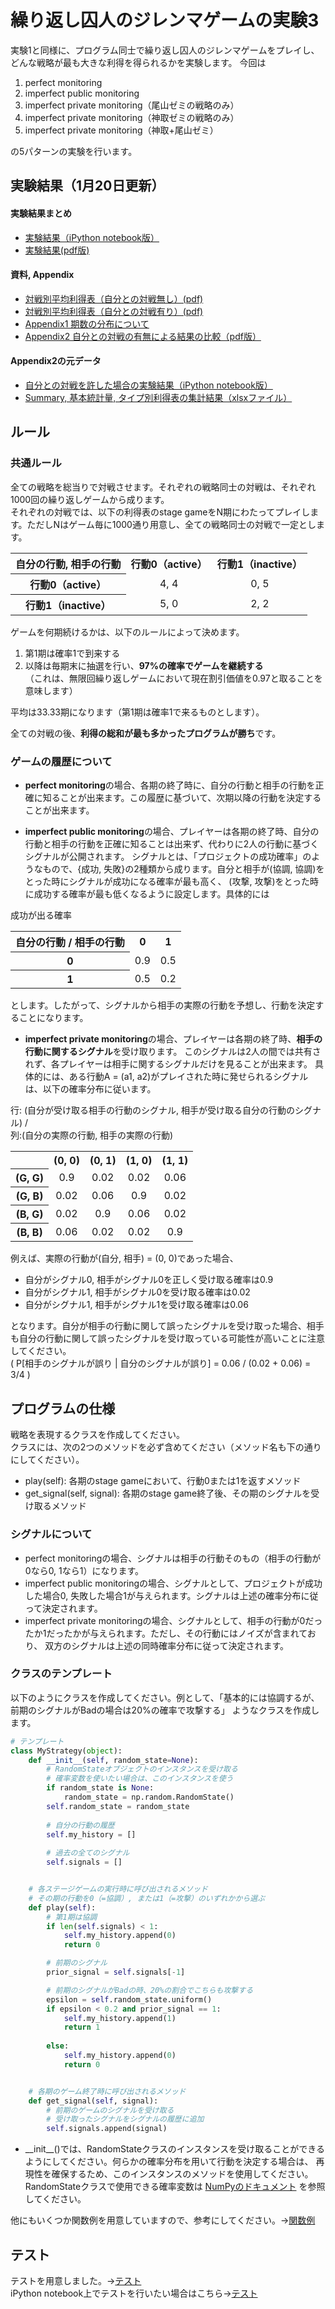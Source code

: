 # 繰り返し囚人のジレンマゲームの実験3

実験1と同様に、プログラム同士で繰り返し囚人のジレンマゲームをプレイし、どんな戦略が最も大きな利得を得られるかを実験します。 
今回は

1. perfect monitoring
2. imperfect public monitoring
3. imperfect private monitoring（尾山ゼミの戦略のみ）
4. imperfect private monitoring（神取ゼミの戦略のみ）
5. imperfect private monitoring（神取+尾山ゼミ）

の5パターンの実験を行います。

## 実験結果（1月20日更新）

#### 実験結果まとめ
* [実験結果（iPython notebook版）](http://nbviewer.ipython.org/github/myuuuuun/RepeatedMatrixGame/blob/master/PrisonersDilemma/experiment3/Experiment-2015-11-30.ipynb)  
* [実験結果(pdf版)](https://github.com/myuuuuun/RepeatedMatrixGame/blob/master/PrisonersDilemma/experiment3/%E5%B0%BE%E5%B1%B1%E3%82%BC%E3%83%9F%E5%AE%9F%E9%A8%93%E7%B5%90%E6%9E%9C.pdf)  

#### 資料, Appendix
* [対戦別平均利得表（自分との対戦無し）(pdf)](https://github.com/myuuuuun/RepeatedMatrixGame/blob/master/PrisonersDilemma/experiment3/%E5%AF%BE%E6%88%A6%E8%A1%A8%EF%BC%88%E8%87%AA%E5%88%86%E3%81%A8%E3%81%AE%E5%AF%BE%E6%88%A6%E7%84%A1%EF%BC%89.pdf)
* [対戦別平均利得表（自分との対戦有り）(pdf)](https://github.com/myuuuuun/RepeatedMatrixGame/blob/master/PrisonersDilemma/experiment3/%E5%AF%BE%E6%88%A6%E8%A1%A8%EF%BC%88%E8%87%AA%E5%88%86%E3%81%A8%E3%81%AE%E5%AF%BE%E6%88%A6%E6%9C%89%EF%BC%89.pdf)
* [Appendix1 期数の分布について](http://nbviewer.jupyter.org/github/myuuuuun/RepeatedMatrixGame/blob/master/PrisonersDilemma/experiment3/ts_length.ipynb)
* [Appendix2 自分との対戦の有無による結果の比較（pdf版）](https://github.com/myuuuuun/RepeatedMatrixGame/blob/master/PrisonersDilemma/experiment3/Appendix2.pdf)

#### Appendix2の元データ
* [自分との対戦を許した場合の実験結果（iPython notebook版）](http://nbviewer.jupyter.org/github/myuuuuun/RepeatedMatrixGame/blob/master/PrisonersDilemma/experiment3/Experiment-2015-11-30.ipynb)
* [Summary, 基本統計量, タイプ別利得表の集計結果（xlsxファイル）](https://github.com/myuuuuun/RepeatedMatrixGame/blob/master/PrisonersDilemma/experiment3-appendix1/documents/%E5%AF%BE%E6%88%A6%E6%9C%89%E7%84%A1%E6%AF%94%E8%BC%83.xlsx)

## ルール

### 共通ルール
全ての戦略を総当りで対戦させます。それぞれの戦略同士の対戦は、それぞれ1000回の繰り返しゲームから成ります。  
それぞれの対戦では、以下の利得表のstage gameをN期にわたってプレイします。ただしNはゲーム毎に1000通り用意し、全ての戦略同士の対戦で一定とします。  


<table align="center", style="text-align:center;">
  <tr>
    <th>自分の行動, 相手の行動</th>
    <th>行動0（active）</th>
    <th>行動1（inactive）</th>
  </tr>
  <tr>
    <th>行動0（active）</th>
    <td>4, 4</td>
    <td>0, 5</td>
  </tr>
  <tr>
    <th>行動1（inactive）</th>
    <td>5, 0</td>
    <td>2, 2</td>
  </tr>
</table>
  
ゲームを何期続けるかは、以下のルールによって決めます。

1. 第1期は確率1で到来する
2. 以降は毎期末に抽選を行い、**97%の確率でゲームを継続する**  
（これは、無限回繰り返しゲームにおいて現在割引価値を0.97と取ることを意味します）

平均は33.33期になります（第1期は確率1で来るものとします）。

全ての対戦の後、**利得の総和が最も多かったプログラムが勝ち**です。


### ゲームの履歴について

* **perfect monitoring**の場合、各期の終了時に、自分の行動と相手の行動を正確に知ることが出来ます。この履歴に基づいて、次期以降の行動を決定することが出来ます。  


* **imperfect public monitoring**の場合、プレイヤーは各期の終了時、自分の行動と相手の行動を正確に知ることは出来ず、代わりに2人の行動に基づくシグナルが公開されます。
シグナルとは、「プロジェクトの成功確率」のようなもので、{成功, 失敗}の2種類から成ります。自分と相手が(協調, 協調)をとった時にシグナルが成功になる確率が最も高く、
(攻撃, 攻撃)をとった時に成功する確率が最も低くなるように設定します。具体的には
  

成功が出る確率
<table align="center", style="text-align:center;">
  <tr>
    <th>自分の行動 / 相手の行動</th>
    <th>0</th>
    <th>1</th>
  </tr>
  <tr>
    <th>0</th>
    <td>0.9</td>
    <td>0.5</td>
  </tr>
  <tr>
    <th>1</th>
    <td>0.5</td>
    <td>0.2</td>
  </tr>
</table>

とします。したがって、シグナルから相手の実際の行動を予想し、行動を決定することになります。

* **imperfect private monitoring**の場合、プレイヤーは各期の終了時、**相手の行動に関するシグナル**を受け取ります。
このシグナルは2人の間では共有されず、各プレイヤーは相手に関するシグナルだけを見ることが出来ます。
具体的には、ある行動A = (a1, a2)がプレイされた時に発せられるシグナルは、以下の確率分布に従います。  

行: (自分が受け取る相手の行動のシグナル, 相手が受け取る自分の行動のシグナル) /  
列:(自分の実際の行動, 相手の実際の行動)
<table align="center", style="text-align:center;">
  <tr>
    <th></th>
    <th>(0, 0)</th>
    <th>(0, 1)</th>
    <th>(1, 0)</th>
    <th>(1, 1)</th>
  </tr>
  <tr>
    <th>(G, G)</th>
    <td>0.9</td>
    <td>0.02</td>
    <td>0.02</td>
    <td>0.06</td>
  </tr>
  <tr>
    <th>(G, B)</th>
    <td>0.02</td>
    <td>0.06</td>
    <td>0.9</td>
    <td>0.02</td>
  </tr>
  <tr>
    <th>(B, G)</th>
    <td>0.02</td>
    <td>0.9</td>
    <td>0.06</td>
    <td>0.02</td>
  </tr>
  <tr>
    <th>(B, B)</th>
    <td>0.06</td>
    <td>0.02</td>
    <td>0.02</td>
    <td>0.9</td>
  </tr>
</table>

例えば、実際の行動が(自分, 相手) = (0, 0)であった場合、
* 自分がシグナル0, 相手がシグナル0を正しく受け取る確率は0.9
* 自分がシグナル1, 相手がシグナル0を受け取る確率は0.02
* 自分がシグナル1, 相手がシグナル1を受け取る確率は0.06

となります。自分が相手の行動に関して誤ったシグナルを受け取った場合、相手も自分の行動に関して誤ったシグナルを受け取っている可能性が高いことに注意してください。  
( P[相手のシグナルが誤り | 自分のシグナルが誤り] = 0.06 / (0.02 + 0.06) = 3/4 )


## プログラムの仕様
戦略を表現するクラスを作成してください。  
クラスには、次の2つのメソッドを必ず含めてください（メソッド名も下の通りにしてください）。

* play(self): 各期のstage gameにおいて、行動0または1を返すメソッド
* get_signal(self, signal): 各期のstage game終了後、その期のシグナルを受け取るメソッド

### シグナルについて
* perfect monitoringの場合、シグナルは相手の行動そのもの（相手の行動が0なら0, 1なら1）になります。  
* imperfect public monitoringの場合、シグナルとして、プロジェクトが成功した場合0, 失敗した場合1が与えられます。シグナルは上述の確率分布に従って決定されます。  
* imperfect private monitoringの場合、シグナルとして、相手の行動が0だったか1だったかが与えられます。ただし、その行動にはノイズが含まれており、
双方のシグナルは上述の同時確率分布に従って決定されます。


### クラスのテンプレート

以下のようにクラスを作成してください。例として、「基本的には協調するが、前期のシグナルがBadの場合は20%の確率で攻撃する」
ようなクラスを作成します。


```python
# テンプレート
class MyStrategy(object):
    def __init__(self, random_state=None):
        # RandomStateオブジェクトのインスタンスを受け取る
        # 確率変数を使いたい場合は、このインスタンスを使う
        if random_state is None:
            random_state = np.random.RandomState()
        self.random_state = random_state
        
        # 自分の行動の履歴
        self.my_history = []
        
        # 過去の全てのシグナル
        self.signals = []


    # 各ステージゲームの実行時に呼び出されるメソッド
    # その期の行動を0（=協調）, または1（=攻撃）のいずれかから選ぶ
    def play(self):
        # 第1期は協調
        if len(self.signals) < 1:
            self.my_history.append(0)
            return 0

        # 前期のシグナル
        prior_signal = self.signals[-1]

        # 前期のシグナルがBadの時、20%の割合でこちらも攻撃する
        epsilon = self.random_state.uniform()
        if epsilon < 0.2 and prior_signal == 1:
            self.my_history.append(1)
            return 1
        
        else:
            self.my_history.append(0)
            return 0


    # 各期のゲーム終了時に呼び出されるメソッド
    def get_signal(self, signal):
        # 前期のゲームのシグナルを受け取る
        # 受け取ったシグナルをシグナルの履歴に追加
        self.signals.append(signal)
```

* \_\_init\_\_()では、RandomStateクラスのインスタンスを受け取ることができるようにしてください。何らかの確率分布を用いて行動を決定する場合は、
再現性を確保するため、このインスタンスのメソッドを使用してください。RandomStateクラスで使用できる確率変数は
[NumPyのドキュメント](http://docs.scipy.org/doc/numpy/reference/generated/numpy.random.RandomState.html)
を参照してください。


他にもいくつか関数例を用意していますので、参考にしてください。->[関数例](./sample.py)

## テスト
テストを用意しました。->[テスト](./test.py)  
iPython notebook上でテストを行いたい場合はこちら->[テスト](./test.ipynb)






